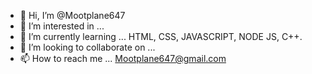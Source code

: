 - 👋 Hi, I’m @Mootplane647
- 👀 I’m interested in ...
- 🌱 I’m currently learning ... HTML, CSS, JAVASCRIPT, NODE JS, C++.
- 💞️ I’m looking to collaborate on ...
- 📫 How to reach me ... Mootplane647@gmail.com

<!---
Mootplane647/Mootplane647 is a ✨ special ✨ repository because its `README.md` (this file) appears on your GitHub profile.
You can click the Preview link to take a look at your changes.
--->
